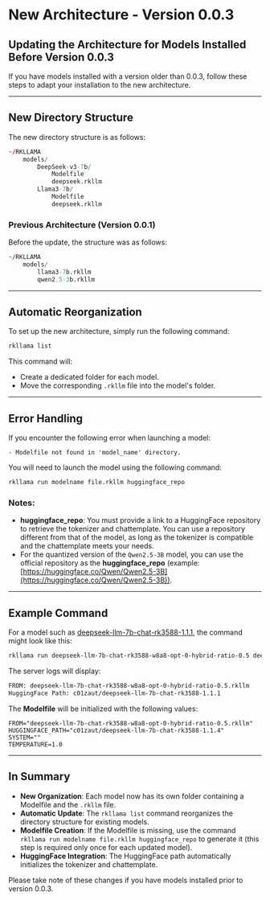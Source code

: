 # New Architecture - Version 0.0.3

## Updating the Architecture for Models Installed Before Version 0.0.3

If you have models installed with a version older than 0.0.3, follow these steps to adapt your installation to the new architecture.

---

## New Directory Structure

The new directory structure is as follows:

```r
~/RKLLAMA
    models/
        DeepSeek-v3-7b/
            Modelfile
            deepseek.rkllm
        Llama3-7b/
            Modelfile
            deepseek.rkllm
```

### Previous Architecture (Version 0.0.1)

Before the update, the structure was as follows:

```r
~/RKLLAMA
    models/
        llama3-7b.rkllm
        qwen2.5-3b.rkllm
```

---

## Automatic Reorganization

To set up the new architecture, simply run the following command:

```bash
rkllama list
```

This command will:
- Create a dedicated folder for each model.
- Move the corresponding `.rkllm` file into the model's folder.

---

## Error Handling

If you encounter the following error when launching a model:

```
- Modelfile not found in 'model_name' directory.
```

You will need to launch the model using the following command:

```bash
rkllama run modelname file.rkllm huggingface_repo
```

### Notes:
- **huggingface_repo**: You must provide a link to a HuggingFace repository to retrieve the tokenizer and chattemplate. You can use a repository different from that of the model, as long as the tokenizer is compatible and the chattemplate meets your needs.
- For the quantized version of the `Qwen2.5-3B` model, you can use the official repository as the **huggingface_repo** (example: [https://huggingface.co/Qwen/Qwen2.5-3B](https://huggingface.co/Qwen/Qwen2.5-3B)).

---

## Example Command

For a model such as [deepseek-llm-7b-chat-rk3588-1.1.1](https://huggingface.co/c01zaut/deepseek-llm-7b-chat-rk3588-1.1.1), the command might look like this:

```bash
rkllama run deepseek-llm-7b-chat-rk3588-w8a8-opt-0-hybrid-ratio-0.5 deepseek-llm-7b-chat-rk3588-w8a8-opt-0-hybrid-ratio-0.5.rkllm c01zaut/deepseek-llm-7b-chat-rk3588-1.1.1
```

The server logs will display:

```bash
FROM: deepseek-llm-7b-chat-rk3588-w8a8-opt-0-hybrid-ratio-0.5.rkllm
HuggingFace Path: c01zaut/deepseek-llm-7b-chat-rk3588-1.1.1
```

The **Modelfile** will be initialized with the following values:

```env
FROM="deepseek-llm-7b-chat-rk3588-w8a8-opt-0-hybrid-ratio-0.5.rkllm"
HUGGINGFACE_PATH="c01zaut/deepseek-llm-7b-chat-rk3588-1.1.4"
SYSTEM=""
TEMPERATURE=1.0
```

---

## In Summary

- **New Organization**: Each model now has its own folder containing a Modelfile and the `.rkllm` file.
- **Automatic Update**: The `rkllama list` command reorganizes the directory structure for existing models.
- **Modelfile Creation**: If the Modelfile is missing, use the command `rkllama run modelname file.rkllm huggingface_repo` to generate it (this step is required only once for each updated model).
- **HuggingFace Integration**: The HuggingFace path automatically initializes the tokenizer and chattemplate.

Please take note of these changes if you have models installed prior to version 0.0.3.